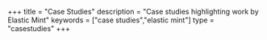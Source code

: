 +++
title =  "Case Studies"
description = "Case studies highlighting work by Elastic Mint"
keywords = ["case studies","elastic mint"]
type = "casestudies"
+++